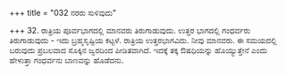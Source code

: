 +++
title = "032 ನರರು ಸುಳಿವುದು"

+++
32. ರಾತ್ರಿಯ ಪೂರ್ವಭಾಗದಲ್ಲಿ ಮಾನವರು ತಿರುಗಾಡುವುದು. ಉತ್ತರ ಭಾಗದಲ್ಲಿ ಗಂಧರ್ವರು ತಿರುಗಾಡುವುದು - ಇದು ಬ್ರಹ್ಮಸೃಷ್ಟಿಯ ಕಟ್ಟಳೆ. ರಾತ್ರಿಯ ಉತ್ತರಭಾಗವಿದು. ನೀವು ಮಾನವರು. ಈ ಸಮಯದಲ್ಲಿ  ಬರುವುದು ಪ್ರಬಲವಾದ ಸೊಕ್ಕಿನ ಜ್ವರದಿಂದ ಪೀಡಿತವಾಗಿದೆ.  ಇದಕ್ಕೆ ತಕ್ಕ ಔಷಧಿಯನ್ನು ಹೊಯ್ಯುತ್ತೇನೆ ಎಂದು ಹೇಳುತ್ತಾ ಗಂಧರ್ವನು ಬಾಣವನ್ನು ಹೊಡೆದನು.